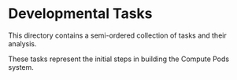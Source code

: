 # Developmental Tasks

This directory contains a semi-ordered collection of tasks and their analysis.

These tasks represent the initial steps in building the Compute Pods system.

